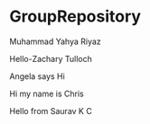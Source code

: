 # GroupRepository

Muhammad Yahya Riyaz 

Hello-Zachary Tulloch

Angela says Hi

Hi my name is Chris

Hello from Saurav K C


